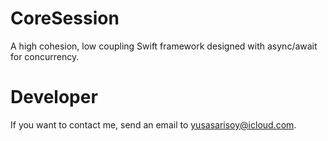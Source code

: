 # CoreSession

A high cohesion, low coupling Swift framework designed with async/await for concurrency.

# <b>Developer</b>

If you want to contact me, send an email to yusasarisoy@icloud.com.
